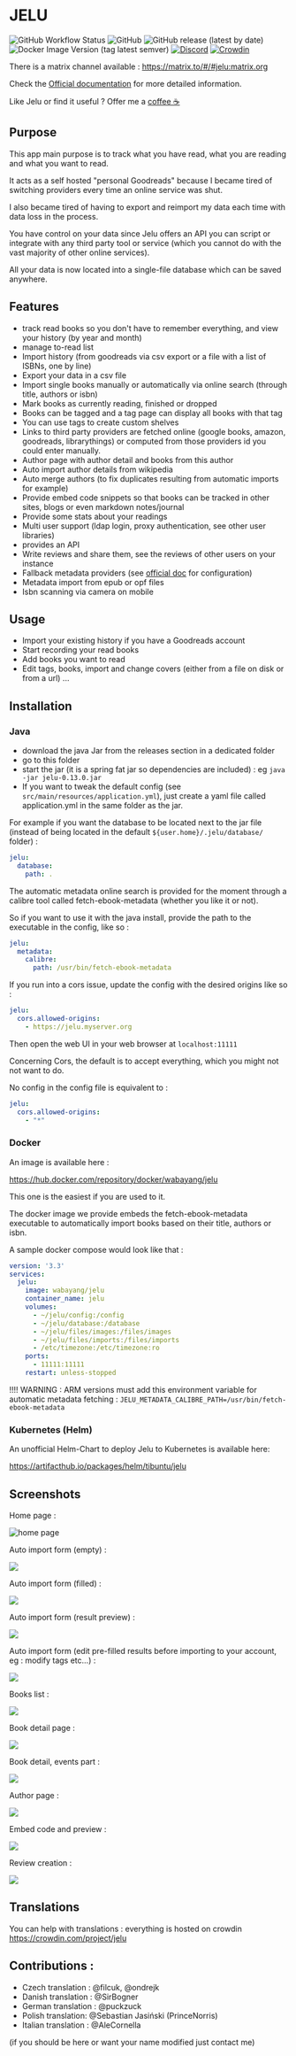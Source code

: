 # JELU

![GitHub Workflow Status](https://img.shields.io/github/actions/workflow/status/bayang/jelu/ci.yml?branch=main&style=flat-square) ![GitHub](https://img.shields.io/github/license/bayang/jelu?style=flat-square) ![GitHub release (latest by date)](https://img.shields.io/github/v/release/bayang/jelu?style=flat-square) ![Docker Image Version (tag latest semver)](https://img.shields.io/docker/v/wabayang/jelu/latest?label=docker%20hub&style=flat-square) [![Discord](https://img.shields.io/discord/970383499733381161?label=Discord&style=flat-square)](https://discord.gg/3RZJ4zuMP5) [![Crowdin](https://badges.crowdin.net/jelu/localized.svg)](https://crowdin.com/project/jelu)

There is a matrix channel available : https://matrix.to/#/#jelu:matrix.org

Check the [Official documentation](https://bayang.github.io/jelu-web/) for more detailed information.

Like Jelu or find it useful ? Offer me a [coffee ☕](https://ko-fi.com/bayang)

## Purpose

This app main purpose is to track what you have read, what you are reading and what you want to read.

It acts as a self hosted "personal Goodreads" because I became tired of switching providers every time an online service was shut.

I also became tired of having to export and reimport my data each time with data loss in the process.

You have control on your data since Jelu offers an API you can script or integrate with any third party tool or service (which you cannot do with the vast majority of other online services).

All your data is now located into a single-file database which can be saved anywhere.

## Features

* track read books so you don't have to remember everything, and view your history (by year and month)
* manage to-read list
* Import history (from goodreads via csv export or a file with a list of ISBNs, one by line)
* Export your data in a csv file
* Import single books manually or automatically via online search (through title, authors or isbn)
* Mark books as currently reading, finished or dropped
* Books can be tagged and a tag page can display all books with that tag
* You can use tags to create custom shelves
* Links to third party providers are fetched online (google books, amazon, goodreads, librarythings) or computed from those providers id you could enter manually.
* Author page with author detail and books from this author
* Auto import author details from wikipedia
* Auto merge authors (to fix duplicates resulting from automatic imports for example)
* Provide embed code snippets so that books can be tracked in other sites, blogs or even markdown notes/journal
* Provide some stats about your readings
* Multi user support (ldap login, proxy authentication, see other user libraries)
* provides an API
* Write reviews and share them, see the reviews of other users on your instance
* Fallback metadata providers (see [official doc](https://bayang.github.io/jelu-web/configuration/) for configuration)
* Metadata import from epub or opf files
* Isbn scanning via camera on mobile

## Usage

* Import your existing history if you have a Goodreads account
* Start recording your read books
* Add books you want to read
* Edit tags, books, import and change covers (either from a file on disk or from a url) ...

## Installation

### Java

* download the java Jar from the releases section in a dedicated folder
* go to this folder
* start the jar (it is a spring fat jar so dependencies are included) : eg `java -jar jelu-0.13.0.jar`
* If you want to tweak the default config (see `src/main/resources/application.yml`), just create a yaml file called application.yml in the same folder as the jar.

For example if you want the database to be located next to the jar file (instead of being located in the default `${user.home}/.jelu/database/` folder) :

```yaml
jelu:
  database:
    path: .
```

The automatic metadata online search is provided for the moment through a calibre tool called fetch-ebook-metadata (whether you like it or not).

So if you want to use it with the java install, provide the path to the executable in the config, like so :

```yaml
jelu:
  metadata:
    calibre:
      path: /usr/bin/fetch-ebook-metadata
```

If you run into a cors issue, update the config with the desired origins like so :

```yaml
jelu:
  cors.allowed-origins:
    - https://jelu.myserver.org
```

Then open the web UI in your web browser at `localhost:11111`

Concerning Cors, the default is to accept everything, which you might not not want to do.

No config in the config file is equivalent to :

```yaml
jelu:
  cors.allowed-origins:
    - "*"
```

### Docker

An image is available here :

https://hub.docker.com/repository/docker/wabayang/jelu

This one is the easiest if you are used to it.

The docker image we provide embeds the fetch-ebook-metadata executable to automatically import books based on their title, authors or isbn.

A sample docker compose would look like that :

```yaml
version: '3.3'
services:
  jelu:
    image: wabayang/jelu
    container_name: jelu
    volumes:
      - ~/jelu/config:/config
      - ~/jelu/database:/database
      - ~/jelu/files/images:/files/images
      - ~/jelu/files/imports:/files/imports
      - /etc/timezone:/etc/timezone:ro
    ports:
      - 11111:11111
    restart: unless-stopped

```

!!!! WARNING : ARM versions must add this environment variable for automatic metadata fetching :
`JELU_METADATA_CALIBRE_PATH=/usr/bin/fetch-ebook-metadata`

### Kubernetes (Helm)

An unofficial Helm-Chart to deploy Jelu to Kubernetes is available here:

https://artifacthub.io/packages/helm/tibuntu/jelu

## Screenshots

Home page :

![home page](screenshots/home-page.png)

Auto import form (empty) :

![](screenshots/auto-import-empty.png)

Auto import form (filled) :

![](screenshots/auto-import-filled.png)

Auto import form (result preview) :

![](screenshots/auto-import-preview-result.png)

Auto import form (edit pre-filled results before importing to your account, eg : modify tags etc...) :

![](screenshots/auto-import-edit-result.png)

Books list :

![](screenshots/book-list.png)

Book detail page :

![](screenshots/book-detail-1.png)

Book detail, events part :

![](screenshots/book-detail-events.png)

Author page :

![](screenshots/author-page.png)

Embed code and preview :

![](screenshots/embed.png)

Review creation :

![](screenshots/review_modal.jpg)


## Translations

You can help with translations : everything is hosted on crowdin https://crowdin.com/project/jelu

## Contributions :

* Czech translation : @filcuk, @ondrejk
* Danish translation : @SirBogner
* German translation : @puckzuck
* Polish translation: @Sebastian Jasiński (PrinceNorris)
* Italian translation : @AleCornella

(if you should be here or want your name modified just contact me)
